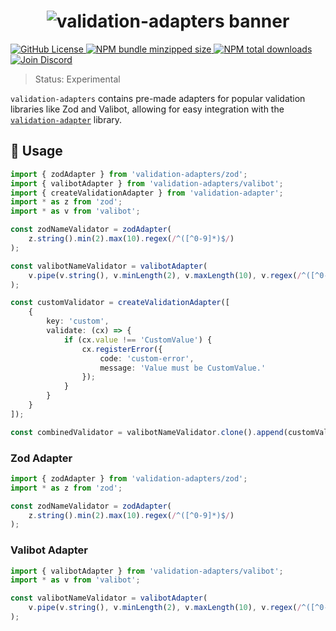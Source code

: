 <h1 align="center">
    <img src="https://raw.githubusercontent.com/inbeta-group/monorepo/develop/packages/validation-adapters/.github/banner.svg" alt="validation-adapters banner">
</h1>

<p align="left">
    <a href="https://github.com/inbeta-group/monorepo/blob/develop/LICENSE">
        <img src="https://img.shields.io/github/license/inbeta-group/monorepo.svg?label=license&style=flat&colorA=293140&colorB=F0E81A" alt="GitHub License"/>
    </a>
    <a href="https://www.npmjs.com/package/validation-adapters">
        <img src="https://img.shields.io/bundlephobia/minzip/validation-adapters.svg?label=minzipped%20size&style=flat&colorA=293140&colorB=F0E81A" alt="NPM bundle minzipped size"/>
    </a>
    <a href="https://www.npmjs.com/package/validation-adapters">
        <img src="https://img.shields.io/npm/dt/validation-adapters.svg?label=downloads&style=flat&colorA=293140&colorB=F0E81A" alt="NPM total downloads"/>
    </a>
    <a href="https://dyn.art/s/discord/?source=inbeta-group-readme">
        <img src="https://img.shields.io/discord/795291052897992724.svg?label=&logo=discord&logoColor=000000&color=293140&labelColor=F0E81A" alt="Join Discord"/>
    </a>
</p>

> Status: Experimental

`validation-adapters` contains pre-made adapters for popular validation libraries like Zod and Valibot, allowing for easy integration with the [`validation-adapter`](https://github.com/inbeta-group/monorepo/tree/develop/packages/validation-adapter) library.

## 📖 Usage

```ts
import { zodAdapter } from 'validation-adapters/zod';
import { valibotAdapter } from 'validation-adapters/valibot';
import { createValidationAdapter } from 'validation-adapter';
import * as z from 'zod';
import * as v from 'valibot';

const zodNameValidator = zodAdapter(
    z.string().min(2).max(10).regex(/^([^0-9]*)$/)
);

const valibotNameValidator = valibotAdapter(
    v.pipe(v.string(), v.minLength(2), v.maxLength(10), v.regex(/^([^0-9]*)$/))
);

const customValidator = createValidationAdapter([
    {
        key: 'custom',
        validate: (cx) => {
            if (cx.value !== 'CustomValue') {
                cx.registerError({
                    code: 'custom-error',
                    message: 'Value must be CustomValue.'
                });
            }
        }
    }
]);

const combinedValidator = valibotNameValidator.clone().append(customValidator);
```

### Zod Adapter

```ts
import { zodAdapter } from 'validation-adapters/zod';
import * as z from 'zod';

const zodNameValidator = zodAdapter(
    z.string().min(2).max(10).regex(/^([^0-9]*)$/)
);
```

### Valibot Adapter

```ts
import { valibotAdapter } from 'validation-adapters/valibot';
import * as v from 'valibot';

const valibotNameValidator = valibotAdapter(
    v.pipe(v.string(), v.minLength(2), v.maxLength(10), v.regex(/^([^0-9]*)$/))
);
```